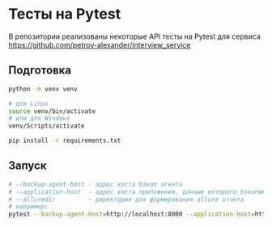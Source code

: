 # Тесты на Pytest
В репозитории реализованы некоторые API тесты на Pytest для сервиса https://github.com/petrov-alexander/interview_service

## Подготовка
```bash
python -m venv venv

# для Linux
source venv/bin/activate
# или для Windows
venv/Scripts/activate

pip install -r requirements.txt
```

## Запуск
```bash
# --backup-agent-host - адрес хоста бэкап агента
# --application-host  - адрес хоста приложения, данные которого бэкапим
# --alluredir         - директория для формирования allure отчета
# например:
pytest --backup-agent-host=http://localhost:8000 --application-host=http://localhost:8000 --alluredir=allure tests
```
